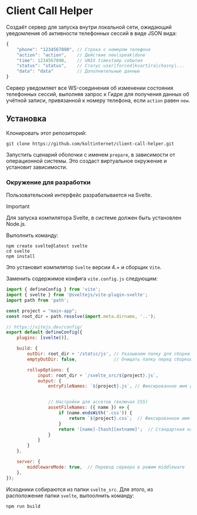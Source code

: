 # Client Call Helper

Создаёт сервер для запуска внутри локальной сети, ожидающий уведомления об активности телефонных сессий в виде JSON вида:

```js
{
    "phone": "1234567890", // Строка с номером телефона
    "action": "action",    // Действие new|speak|done
    "time": 1234567890,    // UNIX timestamp события
    "status": "status",    // Статус user|forced|kvartira|chasny|...
    "data": "data"         // Дополнительные данные 
}
```

Сервер уведомляет все WS-соединения об изменении состояния телефонных сессий, выполняя запрос к Гидре для получения данных об учётной записи, привязанной к номеру телефона, если `action` равен `new`.

## Установка

Клонировать этот репозиторий:
```shell
git clone https://github.com/koltinternet/client-call-helper.git
```

Запустить сценарий оболочки с именем `prepare`, в зависимости от операционной системы. Это создаст виртуальное окружение и установит зависимости.

### Окружение для разработки

Пользовательский интерфейс разрабатывается на Svelte.
> [!IMPORTANT]
> Для запуска компилятора Svelte, в системе должен быть установлен Node.js.

Выполнить команду:
```shell
npm create svelte@latest svelte
cd svelte
npm install
```
Это установит компилятор `Svelte` версии 4.+ и сборщик `Vite`.

Заменить содержимое конфига `vite.config.js` следующим:
```js
import { defineConfig } from 'vite';
import { svelte } from '@sveltejs/vite-plugin-svelte';
import path from 'path';

const project = "main-app";
const root_dir = path.resolve(import.meta.dirname, '..');

// https://vitejs.dev/config/
export default defineConfig({
    plugins: [svelte()],

    build: {
        outDir: root_dir + '/static/js', // Указываем папку для сборки
        emptyOutDir: false,              // Очищать папку перед сборкой

        rollupOptions: {
            input: root_dir + `/svelte_src/${project}.js`,
            output: {
                entryFileNames: `${project}.js`, // Фиксированное имя файла сборки


                // Настройки для ассетов (включая CSS)
                assetFileNames: ({ name }) => {
                    if (name.endsWith('.css')) {
                        return `${project}.css`;  // Фиксированное имя для CSS файла
                    }
                    return '[name]-[hash][extname]';  // Стандартная настройка для остальных ассетов
                }
            }
        }
    },

    server: {
        middlewareMode: true,  // Перевод сервера в режим middleware
    },
});
```

Исходники собираются из папки `svelte_src`. Для этого, из расположение папки `svelte`, выпоолнить команду:
```shell
npm run build
```
